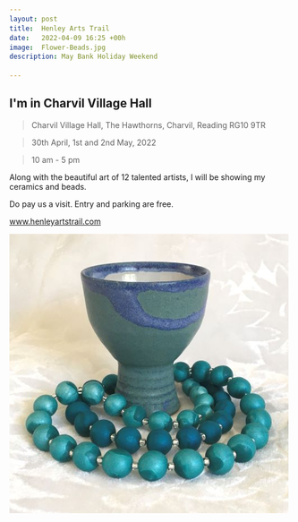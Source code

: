 ```yaml
---
layout: post
title:  Henley Arts Trail
date:   2022-04-09 16:25 +00h
image:  Flower-Beads.jpg
description: May Bank Holiday Weekend

---
```


## I'm in Charvil Village Hall

>Charvil Village Hall, The Hawthorns, Charvil, Reading RG10 9TR

>30th April, 1st and 2nd May, 2022

>10 am - 5 pm

Along with the beautiful art of 12 talented artists, I will be showing my ceramics and beads.

Do pay us a visit. Entry and parking are free.

www.henleyartstrail.com

![Goblet with beads](/images/Goblet-with-Beads.jpg)
